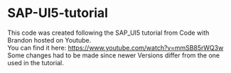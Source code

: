 # SAP-UI5-tutorial

This code was created following the SAP_UI5 tutorial from Code with Brandon hosted on Youtube.\
You can find it here: https://www.youtube.com/watch?v=mmSB85rWQ3w \
Some changes had to be made since newer Versions differ from the one used in the tutorial. 
